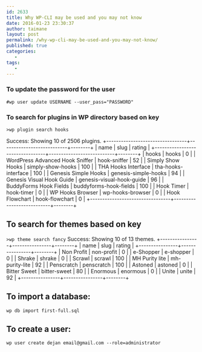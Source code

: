 ```yaml
---
id: 2633
title: Why WP-CLI may be used and you may not know
date: 2016-01-23 23:30:37
author: taimane
layout: post
permalink: /why-wp-cli-may-be-used-and-you-may-not-know/
published: true
categories:
   -
tags:
   -
---
```

### To update the password for the user
```
#wp user update USERNAME --user_pass="PASSWORD"
```

### To search for plugins in WP directory based on key
<code>&gt;wp plugin search hooks</code>

Success: Showing 10 of 2506 plugins.
+---------------------------------+---------------------------+--------+
| name | slug | rating |
+---------------------------------+---------------------------+--------+
| hooks | hooks | 0 |
| WordPress Advanced Hook Sniffer | hook-sniffer | 52 |
| Simply Show Hooks | simply-show-hooks | 100 |
| THA Hooks Interface | tha-hooks-interface | 100 |
| Genesis Simple Hooks | genesis-simple-hooks | 94 |
| Genesis Visual Hook Guide | genesis-visual-hook-guide | 96 |
| BuddyForms Hook Fields | buddyforms-hook-fields | 100 |
| Hook Timer | hook-timer | 0 |
| WP Hooks Browser | wp-hooks-browser | 0 |
| Hook Flowchart | hook-flowchart | 0 |
+---------------------------------+---------------------------+--------+
<h2>To search for themes based on key</h2>
<code>&gt;wp theme search fancy</code>
Success: Showing 10 of 13 themes.
+----------------+----------------+--------+
| name | slug | rating |
+----------------+----------------+--------+
| Non Profit | non-profit | 0 |
| e-Shopper | e-shopper | 0 |
| Shrake | shrake | 0 |
| Scrawl | scrawl | 100 |
| MH Purity lite | mh-purity-lite | 92 |
| Penscratch | penscratch | 100 |
| Astoned | astoned | 0 |
| Bitter Sweet | bitter-sweet | 80 |
| Enormous | enormous | 0 |
| Unite | unite | 92 |
+----------------+----------------+--------+
<h2>To import a database:</h2>
<code>wp db import first-full.sql</code>
<h2>To create a user:</h2>
<code>wp user create dejan email@gmail.com --role=administrator</code>
 
